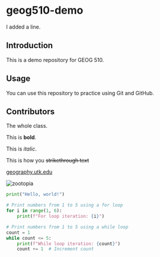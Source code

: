 # geog510-demo

I added a line.

## Introduction

This is a demo repository for GEOG 510.

## Usage

You can use this repository to practice using Git and GitHub.

## Contributors

The whole class.

This is **bold**.

This is _italic_.

This is how you ~~strikethrough text~~

[geography.utk.edu](https://geography.utk.edu)


![zootopia](https://i.imgur.com/ZBwwcjo.gif)

```python
print("Hello, world!")

# Print numbers from 1 to 5 using a for loop
for i in range(1, 6):
    print(f"For loop iteration: {i}")

# Print numbers from 1 to 5 using a while loop
count = 1
while count <= 5:
    print(f"While loop iteration: {count}")
    count += 1  # Increment count
```
